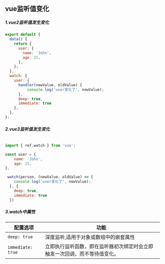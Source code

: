 ## vue监听值变化

##### 1.vue2监听值发生变化

```js
export default {
  data() {
    return {
      user: {
        name: 'John',
        age: 25,
      },
    };
  },
  watch: {
    user: {
      handler(newValue, oldValue) {
          console.log('user变化了', newValue);
      },
      deep: true,
      immediate: true
    },
  },
};
```

##### 2.vue3监听值发生变化

```js

import { ref,watch } from 'vue';

const user = {
    name: 'John',
	age: 25,
},

 watch(person, (newValue, oldValue) => {
    console.log('user变化了', newValue);
  }, {
    deep: true, 
    immediate: true
  })
```

##### 3.watch中属性

| 配置选项          | 功能                                                         |
| ----------------- | ------------------------------------------------------------ |
| `deep: true`      | 深度监听,适用于对象或数组中的嵌套属性                        |
| `immediate: true` | 立即执行监听函数，即在监听器初次绑定时会立即触发一次回调，而不等待值变化。 |